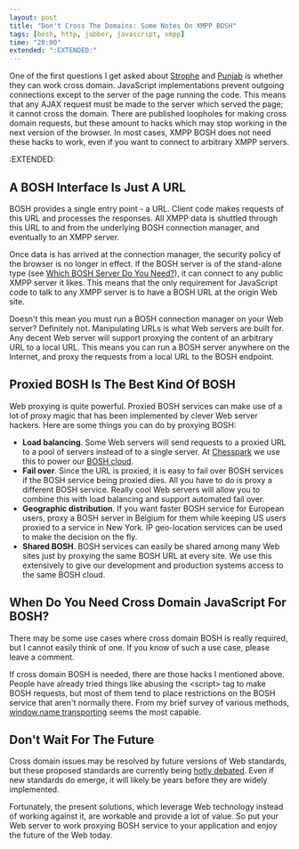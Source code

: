 ```yaml
---
layout: post
title: "Don't Cross The Domains: Some Notes On XMPP BOSH"
tags: [bosh, http, jabber, javascript, xmpp]
time: "20:00"
extended: ":EXTENDED:"
---
```


One of the first questions I get asked about [Strophe](http://code.stanziq.com/strophe) and [Punjab](http://code.stanziq.com/punjab) is whether they can work cross domain.  JavaScript implementations prevent outgoing connections except to the server of the page running the code.  This means that any AJAX request must be made to the server which served the page; it cannot cross the domain.  There are published loopholes for making cross domain requests, but these amount to hacks which may stop working in the next version of the browser.  In most cases, XMPP BOSH does not need these hacks to work, even if you want to connect to arbitrary XMPP servers.

:EXTENDED:

## A BOSH Interface Is Just A URL

BOSH provides a single entry point - a URL.  Client code makes requests of this URL and processes the responses.  All XMPP data is shuttled through this URL to and from the underlying BOSH connection manager, and eventually to an XMPP server.

Once data is has arrived at the connection manager, the security policy of the browser is no longer in effect.  If the BOSH server is of the stand-alone type (see [Which BOSH Server Do You Need?](http://metajack.im/2008/09/08/which-bosh-server-do-you-need/)), it can connect to any public XMPP server it likes.  This means that the only requirement for JavaScript code to talk to any XMPP server is to have a BOSH URL at the origin Web site.

Doesn't this mean you must run a BOSH connection manager on your Web server?  Definitely not.  Manipulating URLs is what Web servers are built for.  Any decent Web server will support proxying the content of an arbitrary URL to a local URL.  This means you can run a BOSH server anywhere on the Internet, and proxy the requests from a local URL to the BOSH endpoint.

## Proxied BOSH Is The Best Kind Of BOSH

Web proxying is quite powerful.  Proxied BOSH services can make use of a lot of proxy magic that has been implemented by clever Web server hackers.  Here are some things you can do by proxying BOSH:

* **Load balancing**.  Some Web servers will send requests to a proxied URL to a pool of servers instead of to a single server.  At [Chesspark](http://www.chesspark.com) we use this to power our [BOSH cloud](http://thetofu.livejournal.com/71339.html).
* **Fail over**.  Since the URL is proxied, it is easy to fail over BOSH services if the BOSH service being proxied dies.  All you have to do is proxy a different BOSH service.  Really cool Web servers will allow you to combine this with load balancing and support automated fail over.
* **Geographic distribution**.  If you want faster BOSH service for European users, proxy a BOSH server in Belgium for them while keeping US users proxied to a service in New York.  IP geo-location services can be used to make the decision on the fly.
* **Shared BOSH**.  BOSH services can easily be shared among many Web sites just by proxying the same BOSH URL at every site.  We use this extensively to give our development and production systems access to the same BOSH cloud.

## When Do You Need Cross Domain JavaScript For BOSH?

There may be some use cases where cross domain BOSH is really required, but I cannot easily think of one.  If you know of such a use case, please leave a comment.  

If cross domain BOSH is needed, there are those hacks I mentioned above.  People have already tried things like abusing the &lt;script&gt; tag to make BOSH requests, but most of them tend to place restrictions on the BOSH service that aren't normally there.  From my brief survey of various methods, [window.name transporting](http://www.sitepen.com/blog/2008/07/22/windowname-transport/) seems the most capable.

## Don't Wait For The Future

Cross domain issues may be resolved by future versions of Web standards, but these proposed standards are currently being [hotly debated](http://ajaxian.com/archives/the-fight-for-cross-domain-xmlhttprequest).  Even if new standards do emerge, it will likely be years before they are widely implemented.

Fortunately, the present solutions, which leverage Web technology instead of working against it, are workable and provide a lot of value.  So put your Web server to work proxying BOSH service to your application and enjoy the future of the Web today.

